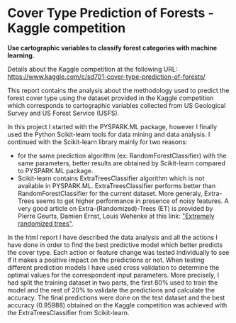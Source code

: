# Cover Type Prediction of Forests - Kaggle competition

**Use cartographic variables to classify forest categories with machine learning.** 

Details about the Kaggle competition at the following URL: <br>https://www.kaggle.com/c/sd701-cover-type-prediction-of-forests/

This report contains the analysis about the methodology used to predict the forest cover type using the dataset provided in the Kaggle competition which corresponds to cartographic variables collected from US Geological Survey and US Forest Service (USFS).

In this project I started with the PYSPARK.ML package, however I finally used the Python Scikit-learn tools for data mining and data analysis. I continued with the Scikit-learn library mainly for two reasons:

- for the same prediction algorithm (ex: RandomForestClassifier) with the same parameters, better results are obtained by Scikit-learn compared to PYSPARK.ML package.
- Scikit-learn contains ExtraTreesClassifier algorithm which is not available in PYSPARK.ML. ExtraTreesClassifier performs better than RandomForestClassifier for the current dataset. More generaly, Extra-Trees seems to get higher performance in presence of noisy features. A very good article on Extra-(Randomized)-Trees (ET) is provided by Pierre Geurts, Damien Ernst, Louis Wehenke at this link: ["Extremely randomized trees"](https://orbi.uliege.be/bitstream/2268/9357/1/geurts-mlj-advance.pdf).

In the html report I have described the data analysis and all the actions I have done in order to find the best predictive model which better predicts the cover type. Each action or feature change was tested individually to see if it makes a positive impact on the predictions or not. When testing different prediction models I have used cross validation to determine the optimal values for the correspondent input parameters. More precisely, I had split the training dataset in two parts, the first 80% used to train the model and the rest of 20% to validate the predictions and calculate the accuracy. The final predictions were done on the test dataset and the best accuracy (0.95988) obtained on the Kaggle competition was achieved with the ExtraTreesClassifier from Scikit-learn.
